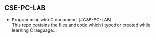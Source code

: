 ## CSE-PC-LAB
* Programming with C documents (#CSE-PC-LAB)
<br> This repo contains the files and code which i typed or created while
learning C language...
